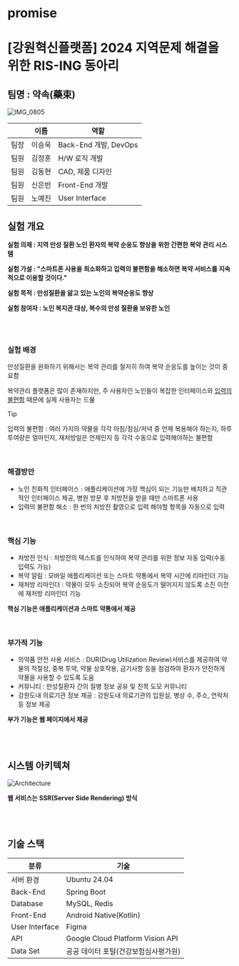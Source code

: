 # promise


# [강원혁신플랫폼] 2024 지역문제 해결을 위한 RIS-ING 동아리

## 팀명 : 약속(藥束)

![IMG_0805](/Users/seungwook/Dev/Project/promise/images/README/IMG_0805.JPG)

|      | 이름   | 역할                  |
| ---- | ------ | --------------------- |
| 팀장 | 이승욱 | Back-End 개발, DevOps |
| 팀원 | 김정훈 | H/W 로직 개발         |
| 팀원 | 김동현 | CAD, 제품 디자인      |
| 팀원 | 신은빈 | Front-End 개발        |
| 팀원 | 노예진 | User Interface        |





## 실험 개요

**실험 의제 : 지역 만성 질환 노인 환자의 복약 순응도 향상을 위한 간편한 복약 관리 시스템**

**실험 가설 : "스마트폰 사용을 최소화하고 입력의 불편함을 해소하면 복약 서비스를 지속적으로 이용할 것이다."**

**실험 목적 : 만성질환을 앓고 있는 노인의 복약순응도 향상**

**실험 참여자 : 노인 복지관 대상, 복수의 만성 질환을 보유한 노인**

<br>

<br>

### 실험 배경

만성질환을 완화하기 위해서는 복약 관리를 철저히 하여 복약 순응도를 높이는 것이 중요함

복약관리 플랫폼은 많이 존재하지만, 주 사용자인 노인들이 복잡한 인터페이스와 <u>입력의 불편함</u> 때문에 실제 사용자는 드묾

> [!TIP]
>
> 입력의 불편함 : 여러 가지의 약물을 각각 아침/점심/저녁 중 언제 복용해야 하는지, 하루 투여량은 얼마인지, 재처방일은 언제인지 등 각각 수동으로 입력해야하는 불편함

<br>

### 해결방안

- 노인 친화적 인터페이스 : 애플리케이션에 가장 핵심이 되는 기능만 배치하고 직관적인 인터페이스 제공, 병원 방문 후 처방전을 받을 때만 스마트폰 사용
- 입력의 불편함 해소 : 한 번의 처방전 촬영으로 입력 해야할 항목을 자동으로 입력

<br>

### 핵심 기능

- 처방전 인식 : 처방전의 텍스트를 인식하여 복약 관리를 위한 정보 자동 입력(수동 입력도 가능)
- 복약 알림 : 모바일 애플리케이션 또는 스마트 약통에서 복약 시간에 리마인더 기능
- 재처방 리마인더 : 약물이 모두 소진되어 복약 순응도가 떨어지지 않도록 소진 이전에 재처방 리마인더 기능

**핵심 기능은 애플리케이션과 스마트 약통에서 제공**

<br>

### 부가적 기능

- 의약품 안전 사용 서비스 : DUR(Drug Utilization Review)서비스를 제공하여 약물의 적절성, 중복 투약, 약물 상호작용, 금기사항 등을 점검하여 환자가 안전하게 약물을 사용할 수 있도록 도움
- 커뮤니티 : 만성질환자 간의 질병 정보 공유 및 친목 도모 커뮤니티
- 강원도내 의료기관 정보 제공 : 강원도내 의료기관의 입원실, 병상 수, 주소, 연락처 등 정보 제공

**부가 기능은 웹 페이지에서 제공**

<br>

<br>

## 시스템 아키텍쳐

![Architecture](/Users/seungwook/Dev/Project/promise/images/README/Architecture.png)

**웹 서비스는 SSR(Server Side Rendering) 방식**

<br>

<br>

## 기술 스택

| 분류           | 기술                                 |
| -------------- | ------------------------------------ |
| 서버 환경      | Ubuntu 24.04                         |
| Back-End       | Spring Boot                          |
| Database       | MySQL, Redis                         |
| Front-End      | Android Native(Kotlin)               |
| User Interface | Figma                                |
| API            | Google Cloud Platform Vision API     |
| Data Set       | 공공 데이터 포털(건강보험심사평가원) |

